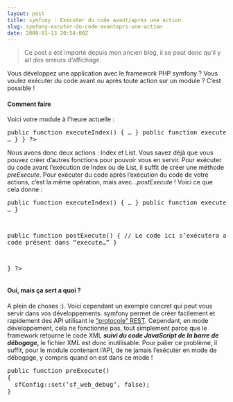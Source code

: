 ```yaml
---
layout: post
title: symfony : Exécuter du code avant/après une action
slug: symfony-excuter-du-code-avantaprs-une-action
date: 2008-01-13 20:54:00Z
---
```


<blockquote> <p>Ce post a été importé depuis mon ancien blog, il se peut donc qu’il y ait des erreurs d’affichage.</p></blockquote> <p>Vous développez une application avec le framework PHP symfony ? Vous voulez exécuter du code avant ou après toute action sur un module ? C’est possible ! </p> <h4>Comment faire</h4> <p>Voici votre module à l’heure actuelle : </p><pre lang="php" line="1"><php class moduleActions extends sfActions
{

  public function executeIndex()
  {
    …
  }
  public function executeList()
  {
    …
  }
}
?&gt;</pre>
<p>Nous avons donc deux actions : Index et List. Vous savez déjà que vous pouvez créer d’autres fonctions pour pouvoir vous en servir. Pour exécuter du code avant l’exécution de Index ou de List, il suffit de créer une méthode <em>preExecute</em>. Pour exécuter du code après l’exécution du code de votre actions, c’est la même opération, mais avec…<em>postExecute</em> ! Voici ce que cela donne :</p><pre lang="php" line="1"><?php
class moduleActions extends sfActions
{
  public function preExecute()
  {
	// Le code ici s’exécutera avant le code présent dans “execute…”
  }

  public function executeIndex()
  {
    …
  }
  public function executeList()
  {
    …
  }

  public function postExecute()
  {
	// Le code ici s’exécutera avant le code présent dans “execute…”
  }

}
?&gt;</pre>
<h4>Oui, mais ça sert a quoi ?</h4>
<p>A plein de choses :). Voici cependant un exemple concret qui peut vous servir dans vos développements. symfony permet de créer facilement et rapidement des API utilisant le <a href="http://pompage.net/pompe/comment-j-ai-explique-rest-a-ma-femme/">“protocole” REST</a>. Cependant, en mode développement, cela ne fonctionne pas, tout simplement parce que le framework retourne le code XML <strong><em>suivi du code JavaScript de la barre de débogage, </em></strong>le fichier XML est donc inutilisable. Pour palier ce problème, il suffit, pour le module contenant l’API, de ne jamais l’exécuter en mode de débogage, y compris quand on est dans ce mode ! <pre lang="php" line="1">public function preExecute()
{
  sfConfig::set(’sf_web_debug‘, false);
}</pre>
<p></p><pre></pre>
